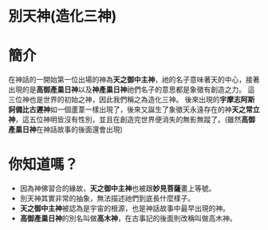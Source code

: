 別天神(造化三神)
==
# 簡介
在神話的一開始第一位出場的神為**天之御中主神**，祂的名子意味著天的中心，接著出現的是**高御產巢日神**以及**神產巢日神**祂們名子的意思都是象徵有創造之力。
這三位神也是世界的初始之神，因此我們稱之為造化三神。
後來出現的**宇摩志阿斯訶備比古遲神**如一個蘆葦一樣出現了，後來又誕生了象徵天永遠存在的神**天之常立神**，這五位神明皆沒有性別，並且在創造完世界便消失的無影無蹤了。(雖然**高御產巢日神**在神話故事的後面還會出現)
# 你知道嗎？
* 因為神佛習合的緣故，**天之御中主神**也被跟**妙見菩薩**畫上等號。
* 別天神其實非常的抽象，無法描述祂們到底長什麼樣子。
* **天之御中主神**被認為是宇宙的根源，也是神話故事中最早出現的神。
* **高御產巢日神**的別名叫做**高木神**，在古事記的後面則改稱叫做高木神。

